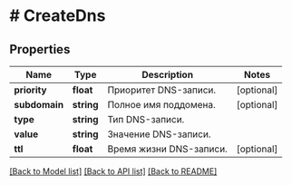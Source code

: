 # # CreateDns

## Properties

Name | Type | Description | Notes
------------ | ------------- | ------------- | -------------
**priority** | **float** | Приоритет DNS-записи. | [optional]
**subdomain** | **string** | Полное имя поддомена. | [optional]
**type** | **string** | Тип DNS-записи. |
**value** | **string** | Значение DNS-записи. |
**ttl** | **float** | Время жизни DNS-записи. | [optional]

[[Back to Model list]](../../README.md#models) [[Back to API list]](../../README.md#endpoints) [[Back to README]](../../README.md)
